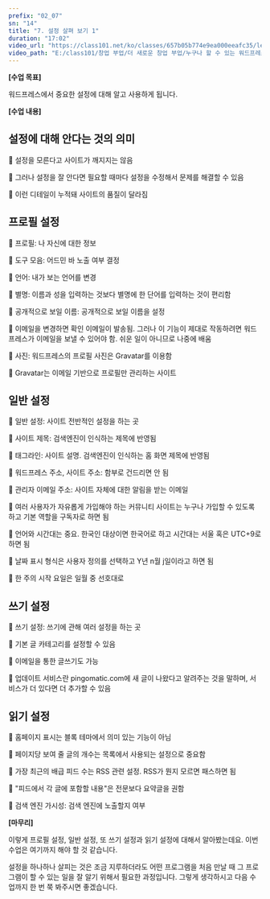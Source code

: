 ```yaml
---
prefix: "02_07"
sn: "14"
title: "7. 설정 살펴 보기 1"
duration: "17:02"
video_url: "https://class101.net/ko/classes/657b05b774e9ea000eeafc35/lectures/65d4e3897d9bbd000e962b25"
video_path: "E:/class101/창업 부업/더 새로운 창업 부업/누구나 할 수 있는 워드프레스 홈페이지 만들기 - 기획부터 출시까지 한 방에 OK/02_07_65d4e3897d9bbd000e962b25.mp4"
---
```


**[수업 목표]**

워드프레스에서 중요한 설정에 대해 알고 사용하게 됩니다.

**[수업 내용]**

## 설정에 대해 안다는 것의 의미

📌 설정을 모른다고 사이트가 깨지지는 않음

📌 그러나 설정을 잘 안다면 필요할 때마다 설정을 수정해서 문제를 해결할 수 있음

📌 이런 디테일이 누적돼 사이트의 품질이 달라짐

## 프로필 설정

📌 프로필: 나 자신에 대한 정보

📌 도구 모음: 어드민 바 노출 여부 결정

📌 언어: 내가 보는 언어를 변경

📌 별명: 이름과 성을 입력하는 것보다 별명에 한 단어를 입력하는 것이 편리함

📌 공개적으로 보일 이름: 공개적으로 보일 이름을 설정

📌 이메일을 변경하면 확인 이메일이 발송됨. 그러나 이 기능이 제대로 작동하려면 워드프레스가 이메일을 보낼 수 있어야 함. 쉬운 일이
아니므로 나중에 배움

📌 사진: 워드프레스의 프로필 사진은 Gravatar를 이용함

📌 Gravatar는 이메일 기반으로 프로필만 관리하는 사이트

## 일반 설정

📌 일반 설정: 사이트 전반적인 설정을 하는 곳

📌 사이트 제목: 검색엔진이 인식하는 제목에 반영됨

📌 태그라인: 사이트 설명. 검색엔진이 인식하는 홈 화면 제목에 반영됨

📌 워드프레스 주소, 사이트 주소: 함부로 건드리면 안 됨

📌 관리자 이메일 주소: 사이트 자체에 대한 알림을 받는 이메일

📌 여러 사용자가 자유롭게 가입해야 하는 커뮤니티 사이트는 누구나 가입할 수 있도록 하고 기본 역할을 구독자로 하면 됨

📌 언어와 시간대는 중요. 한국인 대상이면 한국어로 하고 시간대는 서울 혹은 UTC+9로 하면 됨

📌 날짜 표시 형식은 사용자 정의를 선택하고 Y년 n월 j일이라고 하면 됨

📌 한 주의 시작 요일은 일월 중 선호대로

## 쓰기 설정

📌 쓰기 설정: 쓰기에 관해 여러 설정을 하는 곳

📌 기본 글 카테고리를 설정할 수 있음

📌 이메일을 통한 글쓰기도 가능

📌 업데이트 서비스란 pingomatic.com에 새 글이 나왔다고 알려주는 것을 말하며, 서비스가 더 있다면 더 추가할 수 있음

## 읽기 설정

📌 홈페이지 표시는 블록 테마에서 의미 있는 기능이 아님

📌 페이지당 보여 줄 글의 개수는 목록에서 사용되는 설정으로 중요함

📌 가장 최근의 배급 피드 수는 RSS 관련 설정. RSS가 뭔지 모르면 패스하면 됨

📌 "피드에서 각 글에 포함할 내용"은 전문보다 요약글을 권함

📌 검색 엔진 가시성: 검색 엔진에 노출할지 여부

**[마무리]**

이렇게 프로필 설정, 일반 설정, 또 쓰기 설정과 읽기 설정에 대해서 알아봤는데요. 이번 수업은 여기까지 해야 할 것 같습니다.

설정을 하나하나 살피는 것은 조금 지루하더라도 어떤 프로그램을 처음 만날 때 그 프로그램이 할 수 있는 일을 잘 알기 위해서 필요한 과정입니다. 그렇게 생각하시고 다음 수업까지 한 번 쭉 봐주시면 좋겠습니다.
